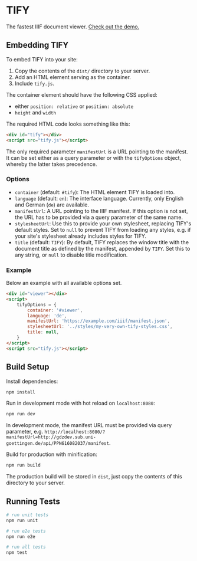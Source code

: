 # TIFY

The fastest IIIF document viewer. [Check out the demo.](https://subugoe.github.io/tify/demo.html?manifestUrl=https://gdzdev.sub.uni-goettingen.de/iiif/presentation/PPN857449303/manifest)

## Embedding TIFY

To embed TIFY into your site:
1. Copy the contents of the `dist/` directory to your server.
2. Add an HTML element serving as the container.
3. Include `tify.js`.

The container element should have the following CSS applied:
- either `position: relative` or `position: absolute`
- `height` and `width`

The required HTML code looks something like this:

``` html
<div id="tify"></div>
<script src="tify.js"></script>
```

The only required parameter `manifestUrl` is a URL pointing to the manifest. It can be set either as a query parameter or with the `tifyOptions` object, whereby the latter takes precedence.

### Options
- `container` (default: `#tify`): The HTML element TIFY is loaded into.
- `language` (default: `en`): The interface language. Currently, only English and German (`de`) are available.
- `manifestUrl`: A URL pointing to the IIIF manifest. If this option is not set, the URL has to be provided via a query parameter of the same name.
- `stylesheetUrl`: Use this to provide your own stylesheet, replacing TIFY's default styles. Set to `null` to prevent TIFY from loading any styles, e.g. if your site's stylesheet already includes styles for TIFY.
- `title` (default: `TIFY`): By default, TIFY replaces the window title with the document title as defined by the manifest, appended by `TIFY`. Set this to any string, or `null` to disable title modification.

### Example

Below an example with all available options set.

``` html
<div id="viewer"></div>
<script>
	tifyOptions = {
		container: '#viewer',
		language: 'de',
		manifestUrl: 'https://example.com/iiif/manifest.json',
		stylesheetUrl: '../styles/my-very-own-tify-styles.css',
		title: null,
	}
</script>
<script src="tify.js"></script>
```

## Build Setup

Install dependencies:

``` bash
npm install
```

Run in development mode with hot reload on `localhost:8080`:

``` bash
npm run dev
```

In development mode, the manifest URL must be provided via query parameter, e.g. `http://localhost:8080/?manifestUrl=http://gdzdev.sub.uni-goettingen.de/api/PPN616082037/manifest`.

Build for production with minification:

``` bash
npm run build
```

The production build will be stored in `dist`, just copy the contents of this directory to your server.

## Running Tests

``` bash
# run unit tests
npm run unit

# run e2e tests
npm run e2e

# run all tests
npm test
```
